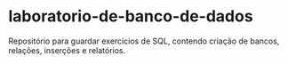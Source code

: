 # laboratorio-de-banco-de-dados
Repositório para guardar exercícios de SQL, contendo criação de bancos, relações, inserções e relatórios.

